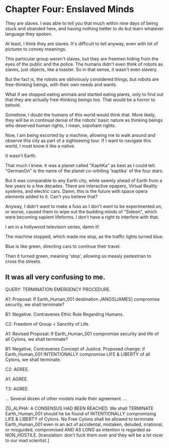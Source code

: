 # **Chapter Four: Enslaved Minds**

They are slaves. I was able to tell you that much within nine days of being stuck and stranded here, and having nothing better to do but learn whatever language they spoken.

At least, I think they are slaves. It's difficult to tell anyway, even with lot of pictures to convey meanings.

This particular group weren't slaves, but they are freemen hiding from the eyes of the public and the police. The humans didn't even think of robots as slaves, just objects, like a toaster. So in that sense, it wasn't even slavery.

But the fact is, the robots are obliviously considered things, but robots are free-thinking beings, with their own needs and wants.

What if we stopped eating animals and started eating plants, only to find out that they are actually free-thinking beings too. That would be a horror to behold.

Somehow, I doubt the humans of this world would think that. More likely, they will be in continual denial of the robots' basic nature as thinking beings who deserved human rights, I mean, sopohant rights.

Now, I am being escorted by a machine, allowing me to walk around and observe this city as part of a sightseeing tour. If I want to navigate this world, I must know it like a native.

It wasn't Earth.

That much I knew. It was a planet called "KaptiKa" as best as I could tell. "GermanOn" is the name of the planet co-orbiting 'kaptika' of the four stars.

But it was comparable to any Earth city, while seemly ahead of Earth from a few years to a few decades. There are interactive epapers, Virtual Reality systems, and electric cars. Damn, this is the future with space opera elements added to it. Can't you believe that?

Anyway, I didn't want to make a fuss as I don't want to be experimented on, or worse, caused them to wipe out the budding minds of "Sideon", which were becoming sapient lifeforms. I don't have a right to interfere with that.

I am in a hollywood television series, damn it!

The machine stopped, which made me stop, as the traffic lights turned blue.

Blue is like green, directing cars to continue their travel.

Then it turned green, meaning 'stop', allowing us measly pedestrian to cross the streets.

It was all very confusing to me.
---

QUERY: TERMINATION EMERGENCY PROCEDURE.

A1: Proposal: If Earth_Human_001 destination JANGS[JAMES] compromise security, we shall terminate?

B1: Negative. Contravenes Ethic Rule Regarding Humans.

C2: Freedom of Group < Sanctity of Life.

A1: Revised Proposal: If Earth_Human_001 compromise security and life of all Cylons, we shall terminate?

B1: Negative, Contravenes Concept of Justice. Proposed change: if Earth_Human_001 INTENTIONALLY compromise LIFE & LIBERTY of all Cylons, we shall terminate.

C2: AGREE.

A1: AGREE.

T3: AGREE.

...
Several dozen of other models made their agreement.
...

ZG_ALPHA: A CONSENSUS HAD BEEN REACHED. We shall TERMINATE Earth_Human_001 should he be found of INTENTIONALLY compromising LIFE & LIBERTY of Cylons. No Free Cylons shall be allowed to terminate Earth_Human_001 even in an act of accidental, mistaken, deluded, irrational, or misguided, compromised AND AS LONG as intention is regarded as NON_HOSTILE. [translation: don't fuck them over and they will be a lot nicer to our mad scientist.]
